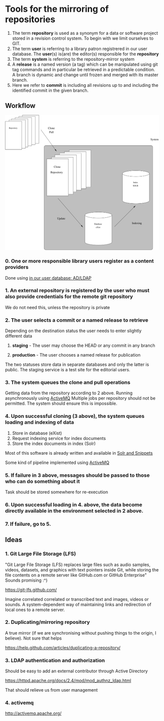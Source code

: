 
# Tools for the mirroring of repositories 

1. The term **repository** is used as a synonym for a data or software project stored in a revision control system. To begin with we limit ourselves to GIT.
2. The term **user** is referring to a library patron registrered in our user database. The **user**(s) is(are) the editor(s) responsible for the **repository**
3. The term **system** is referring to the repository-mirror system
4. A **release** is a named version (a tag) which can be manipulated using git tag commands and in particular be retrieved in a predictable condition. A branch is dynamic and change until frozen and merged with its master branch.
5. Here we refer to **commit** is including all revisions up to and including the identified commit in the given branch.

## Workflow

![Workflow](architecture/architecture.svg)

### 0. One or more responsible library users register as a content providers

Done using [in our user database: AD/LDAP](#3-ldap-authentication-and-authorization)

### 1. An external repository is registered by the user who must also provide credentials for the remote git repository

We do not need this, unless the repository is private

### 2. The user selects a commit or a named release to retrieve

Depending on the destination status the user needs to enter slightly different data

1. **staging** - The user may choose the HEAD or any commit in any branch

2. **production** - The user chooses a named release for publication

The two statuses store data in separate databases and only the latter is public. The staging service is a test site for the editorial users.

### 3. The system queues the clone and pull operations

Getting data from the repository according to 2 above. Running asynchronously using [ActiveMQ](#4-activemq)
Multiple jobs per repository should not be permitted. The system should ensure this is impossible.

### 4. Upon successful cloning (3 above), the system queues loading and indexing of data

1. Store in database (eXist)
2. Request indexing service for index documents
3. Store the index documents in index (Solr)

Most of this software is already written and available in [Solr and Snippets](https://github.com/Det-Kongelige-Bibliotek/solr-and-snippets)

Some kind of pipeline implemented using [ActiveMQ](#4-activemq)

### 5. If failure in 3 above, messages should be passed to those who can do something about it

Task should be stored somewhere for re-execution

### 6. Upon successful loading in 4. above, the data become directly available in the environment selected in 2 above.

### 7. If failure, go to 5.


## Ideas

### 1. Git Large File Storage (LFS)

"Git Large File Storage (LFS) replaces large files such as audio
samples, videos, datasets, and graphics with text pointers inside Git,
while storing the file contents on a remote server like GitHub.com or
GitHub Enterprise" Sounds promising :^)

https://git-lfs.github.com/

Imagine correlated correlated or transcribed text and images, videos or sounds. A
system-dependent way of maintaining links and redirection of local
ones to a remote server.

### 2. Duplicating/mirroring repository

A true mirror (if we are synchronising without pushing things to the origin, I believe). Not sure that helps

https://help.github.com/articles/duplicating-a-repository/

### 3. LDAP authentication and authorization

Should be easy to add an external contributor through Active Directory

https://httpd.apache.org/docs/2.4/mod/mod_authnz_ldap.html

That should relieve us from user management

### 4. activemq

http://activemq.apache.org/
